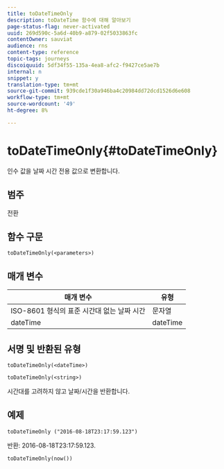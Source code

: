 ```yaml
---
title: toDateTimeOnly
description: toDateTime 함수에 대해 알아보기
page-status-flag: never-activated
uuid: 269d590c-5a6d-40b9-a879-02f5033863fc
contentOwner: sauviat
audience: rns
content-type: reference
topic-tags: journeys
discoiquuid: 5df34f55-135a-4ea8-afc2-f9427ce5ae7b
internal: n
snippet: y
translation-type: tm+mt
source-git-commit: 939cde1f30a946ba4c20984dd72dcd1526d6e608
workflow-type: tm+mt
source-wordcount: '49'
ht-degree: 8%

---
```



# toDateTimeOnly{#toDateTimeOnly}

인수 값을 날짜 시간 전용 값으로 변환합니다.

## 범주

전환

## 함수 구문

`toDateTimeOnly(<parameters>)`

## 매개 변수

| 매개 변수 | 유형 |
|-----------|------------------|
| ISO-8601 형식의 표준 시간대 없는 날짜 시간 | 문자열 |
| dateTime | dateTime |

## 서명 및 반환된 유형

`toDateTimeOnly(<dateTime>)`

`toDateTimeOnly(<string>)`
<!--`toDateTimeOnly(<integer>,<integer>,<integer>)`
`toDateTimeOnly(<integer>,<integer>,<integer>,<integer>,<integer>,<integer>)`-->

시간대를 고려하지 않고 날짜/시간을 반환합니다.

## 예제

`toDateTimeOnly ("2016-08-18T23:17:59.123")`

반환: 2016-08-18T23:17:59.123.

`toDateTimeOnly(now())`

<!--`toDateTimeOnly(2016,8,18,23,17,59)`

Returns 2016-08-18T23:17:59.000.

`toDateTimeOnly(2016,8,18)`

Returns 2016-08-18T00:00:00.000.-->
